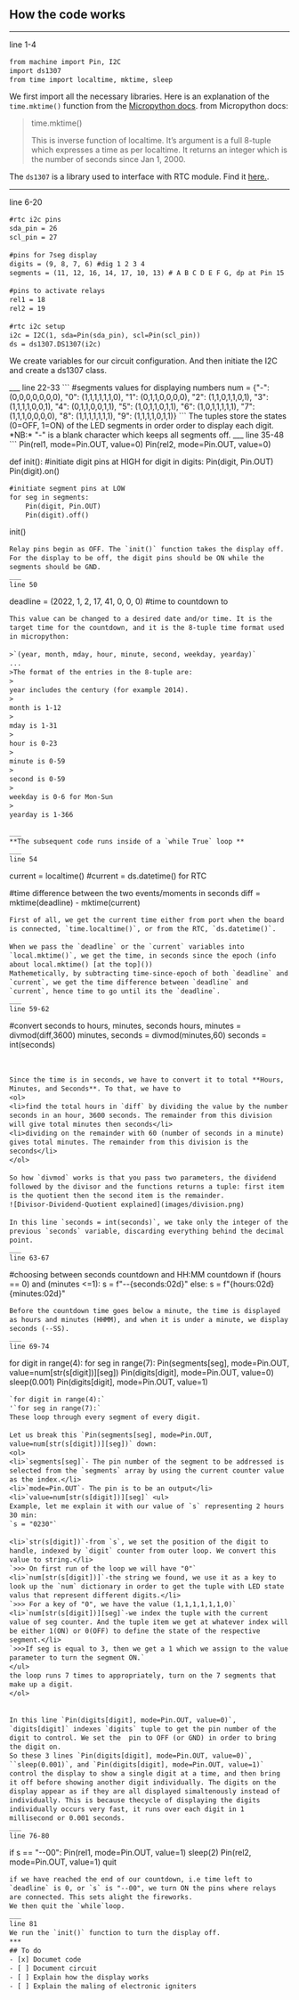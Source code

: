 

## How the code works
___
line 1-4
```
from machine import Pin, I2C
import ds1307
from time import localtime, mktime, sleep
```


We first import all the necessary libraries. Here is an explanation of the `time.mktime()` function from the [Micropython docs](https://docs.micropython.org/en/latest/library/time.html).
from Micropython docs:
>time.mktime()
>
>This is inverse function of localtime. It’s argument is a full 8-tuple which expresses a time as per localtime. It returns an integer which is the number of seconds since Jan 1, 2000.


The `ds1307` is a library used to interface with RTC module. Find it [here.](https://github.com/mcauser/micropython-tinyrtc-i2c).
___
line 6-20
```
#rtc i2c pins
sda_pin = 26
scl_pin = 27

#pins for 7seg display
digits = (9, 8, 7, 6) #dig 1 2 3 4
segments = (11, 12, 16, 14, 17, 10, 13) # A B C D E F G, dp at Pin 15

#pins to activate relays
rel1 = 18
rel2 = 19

#rtc i2c setup
i2c = I2C(1, sda=Pin(sda_pin), scl=Pin(scl_pin))
ds = ds1307.DS1307(i2c)
```
<p>
We create variables for our circuit configuration. And then initiate the I2C and create a ds1307 class.
</p>
___
line 22-33
```
#segments values for displaying numbers  
num = {"-": (0,0,0,0,0,0,0),
       "0": (1,1,1,1,1,1,0),
       "1": (0,1,1,0,0,0,0),
       "2": (1,1,0,1,1,0,1),
       "3": (1,1,1,1,0,0,1),
       "4": (0,1,1,0,0,1,1),
       "5": (1,0,1,1,0,1,1),
       "6": (1,0,1,1,1,1,1),
       "7": (1,1,1,0,0,0,0),
       "8": (1,1,1,1,1,1,1),
       "9": (1,1,1,1,0,1,1)}
```
The tuples store the states (0=OFF, 1=ON) of the LED segments in order order to display each digit. *NB:* "-" is a blank character which keeps all segments off.
___
line 35-48
```
Pin(rel1, mode=Pin.OUT, value=0)
Pin(rel2, mode=Pin.OUT, value=0)

def init():
    #initiate digit pins at HIGH
    for digit in digits:
        Pin(digit, Pin.OUT)
        Pin(digit).on()
    
    #initiate segment pins at LOW
    for seg in segments:
        Pin(digit, Pin.OUT)
        Pin(digit).off()
init()
```
Relay pins begin as OFF. The `init()` function takes the display off. For the display to be off, the digit pins should be ON while the segments should be GND.
___
line 50
```
deadline = (2022, 1, 2, 17, 41, 0, 0, 0)  #time to countdown to
```
This value can be changed to a desired date and/or time. It is the target time for the countdown, and it is the 8-tuple time format used in micropython:

>`(year, month, mday, hour, minute, second, weekday, yearday)`
...
>The format of the entries in the 8-tuple are:
>
year includes the century (for example 2014).
>
month is 1-12
>
mday is 1-31
>
hour is 0-23
>
minute is 0-59
>
second is 0-59
>
weekday is 0-6 for Mon-Sun
>
yearday is 1-366

___
**The subsequent code runs inside of a `while True` loop **
___
line 54
```
current = localtime() #current = ds.datetime() for RTC

#time difference between the two events/moments in seconds
diff = mktime(deadline) - mktime(current)
```
First of all, we get the current time either from port when the board is connected, `time.localtime()`, or from the RTC, `ds.datetime()`.

When we pass the `deadline` or the `current` variables into `local.mktime()`, we get the time, in seconds since the epoch (info about local.mktime() [at the top]())
Mathemetically, by subtracting time-since-epoch of both `deadline` and `current`, we get the time difference between `deadline` and `current`, hence time to go until its the `deadline`.
___
line 59-62
```
#convert seconds to hours, minutes, seconds
hours, minutes = divmod(diff,3600)
minutes, seconds = divmod(minutes,60)
seconds = int(seconds)
```


Since the time is in seconds, we have to convert it to total **Hours, Minutes, and Seconds**. To that, we have to
<ol>
<li>find the total hours in `diff` by dividing the value by the number seconds in an hour, 3600 seconds. The remainder from this division will give total minutes then seconds</li>
<li>dividing on the remainder with 60 (number of seconds in a minute) gives total minutes. The remainder from this division is the seconds</li>
</ol>

So how `divmod` works is that you pass two parameters, the dividend followed by the divisor and the functions returns a tuple: first item is the quotient then the second item is the remainder.
![Divisor-Dividend-Quotient explained](images/division.png)

In this line `seconds = int(seconds)`, we take only the integer of the previous `seconds` variable, discarding everything behind the decimal point.
___
line 63-67
```
#choosing between seconds countdown and HH:MM countdown
if (hours == 0) and (minutes <=1):
    s = f"--{seconds:02d}" 
else:
    s = f"{hours:02d}{minutes:02d}" 
```
Before the countdown time goes below a minute, the time is displayed as hours and minutes (HHMM), and when it is under a minute, we display seconds (--SS).
___
line 69-74
```
for digit in range(4):
    for seg in range(7):
        Pin(segments[seg], mode=Pin.OUT, value=num[str(s[digit])][seg])
    Pin(digits[digit], mode=Pin.OUT, value=0)
    sleep(0.001)
    Pin(digits[digit], mode=Pin.OUT, value=1)
```
`for digit in range(4):`
'`for seg in range(7):` 
These loop through every segment of every digit.

Let us break this `Pin(segments[seg], mode=Pin.OUT, value=num[str(s[digit])][seg])` down:
<ol>
<li>`segments[seg]`- The pin number of the segment to be addressed is selected from the `segments` array by using the current counter value as the index.</li>
<li>`mode=Pin.OUT`- The pin is to be an output</li>
<li>`value=num[str(s[digit])][seg]` <ul>
Example, let me explain it with our value of `s` representing 2 hours 30 min:
`s = "0230"`

<li>`str(s[digit])`-from `s`, we set the position of the digit to handle, indexed by `digit` counter from outer loop. We convert this value to string.</li>
`>>> On first run of the loop we will have "0"`
<li>`num[str(s[digit])]`-the string we found, we use it as a key to look up the `num` dictionary in order to get the tuple with LED state valus that represent different digits.</li>
`>>> For a key of "0", we have the value (1,1,1,1,1,1,0)`
<li>`num[str(s[digit])][seg]`-we index the tuple with the current value of seg counter. And the tuple item we get at whatever index will be either 1(ON) or 0(OFF) to define the state of the respective segment.</li>
`>>>If seg is equal to 3, then we get a 1 which we assign to the value parameter to turn the segment ON.`
</ul>
the loop runs 7 times to appropriately, turn on the 7 segments that make up a digit.
</ol>


In this line `Pin(digits[digit], mode=Pin.OUT, value=0)`, `digits[digit]` indexes `digits` tuple to get the pin number of the digit to control. We set the  pin to OFF (or GND) in order to bring the digit on.
So these 3 lines `Pin(digits[digit], mode=Pin.OUT, value=0)`, ``sleep(0.001)`, and `Pin(digits[digit], mode=Pin.OUT, value=1)` control the display to show a single digit at a time, and then bring it off before showing another digit individually. The digits on the display appear as if they are all displayed simaltenously instead of individually. This is because thecycle of displaying the digits individually occurs very fast, it runs over each digit in 1 millisecond or 0.001 seconds.
___
line 76-80
```
if s == "--00":
    Pin(rel1, mode=Pin.OUT, value=1)
    sleep(2)
    Pin(rel2, mode=Pin.OUT, value=1)
    quit
```
if we have reached the end of our countdown, i.e time left to `deadline` is 0, or `s` is "--00", we turn ON the pins where relays are connected. This sets alight the fireworks.
We then quit the `while`loop.
___
line 81
We run the `init()` function to turn the display off.
***
## To do
- [x] Documet code
- [ ] Document circuit
- [ ] Explain how the display works
- [ ] Explain the maling of electronic igniters
